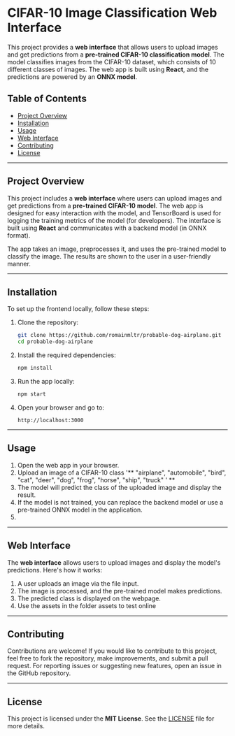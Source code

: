 
# CIFAR-10 Image Classification Web Interface

This project provides a **web interface** that allows users to upload images and get predictions from a **pre-trained CIFAR-10 classification model**. The model classifies images from the CIFAR-10 dataset, which consists of 10 different classes of images. The web app is built using **React**, and the predictions are powered by an **ONNX model**.

## Table of Contents

- [Project Overview](#project-overview)
- [Installation](#installation)
- [Usage](#usage)
- [Web Interface](#web-interface)
- [Contributing](#contributing)
- [License](#license)

---

## Project Overview

This project includes a **web interface** where users can upload images and get predictions from a **pre-trained CIFAR-10 model**. The web app is designed for easy interaction with the model, and TensorBoard is used for logging the training metrics of the model (for developers). The interface is built using **React** and communicates with a backend model (in ONNX format).

The app takes an image, preprocesses it, and uses the pre-trained model to classify the image. The results are shown to the user in a user-friendly manner.

---

## Installation

To set up the frontend locally, follow these steps:

1. Clone the repository:
    ```bash
    git clone https://github.com/romainmltr/probable-dog-airplane.git
    cd probable-dog-airplane
    ```

2. Install the required dependencies:
    ```bash
    npm install
    ```

3. Run the app locally:
    ```bash
    npm start
    ```

4. Open your browser and go to:
    ```
    http://localhost:3000
    ```

---

## Usage

1. Open the web app in your browser.
2. Upload an image of a CIFAR-10 class '** "airplane", "automobile", "bird", "cat", "deer", "dog", "frog", "horse", "ship", "truck" ' **
3. The model will predict the class of the uploaded image and display the result.
4. If the model is not trained, you can replace the backend model or use a pre-trained ONNX model in the application.
5. 

---

## Web Interface

The **web interface** allows users to upload images and display the model's predictions. Here's how it works:

1. A user uploads an image via the file input.
2. The image is processed, and the pre-trained model makes predictions.
3. The predicted class is displayed on the webpage.
4. Use the assets in the folder assets to test online

---

## Contributing

Contributions are welcome! If you would like to contribute to this project, feel free to fork the repository, make improvements, and submit a pull request. For reporting issues or suggesting new features, open an issue in the GitHub repository.

---

## License

This project is licensed under the **MIT License**. See the [LICENSE](LICENSE) file for more details.
